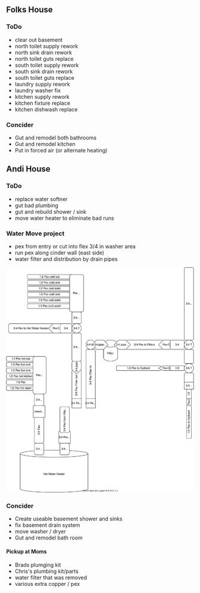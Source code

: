 
## Folks House

### ToDo
- clear out basement
- north toilet supply rework
- north sink drain rework
- north toilet guts replace
- south toilet supply rework
- south sink drain rework
- south toilet guts replace
- laundry supply rework
- laundry washer fix
- kitchen supply rework
- kitchen fixture replace
- kitchen dishwash replace

### Concider
- Gut and remodel both bathrooms
- Gut and remodel kitchen
- Put in forced air (or alternate heating)

## Andi House

### ToDo
- replace water softner
- gut bad plumbing
- gut and rebuild shower / sink
- move water heater to eliminate bad runs

### Water Move project
- pex from entry or cut into flex 3/4 in washer area
- run pex along cinder wall (east side)
- water filter and distribution by drain pipes

![waterwork.svg](./waterwork.svg)

### Concider
- Create useable basement shower and sinks
- fix basement drain system
- move washer / dryer 
- Gut and remodel bath room

#### Pickup at Moms
- Brads plumging kit
- Chris's plumbing kit/parts
- water filter that was removed
- various extra copper / pex 


